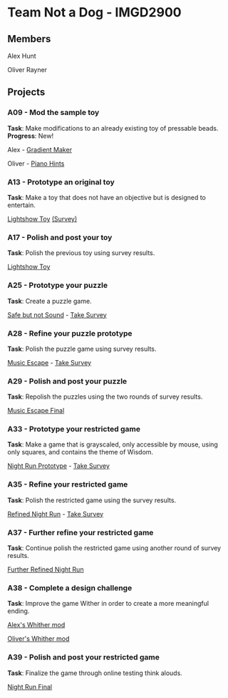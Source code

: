 # Team Not a Dog - IMGD2900

## Members
Alex Hunt

Oliver Rayner

## Projects

### A09 - Mod the sample toy
**Task**:
Make modifications to an already existing toy of pressable beads.
**Progress**:
New!

Alex - [Gradient Maker](https://alexmhunt.github.io/notadog/Projects/GradientMaker/game.html)

Oliver - [Piano Hints](https://alexmhunt.github.io/notadog/Projects/PianoHints/game.html)

### A13 - Prototype an original toy
**Task**:
Make a toy that does not have an objective but is designed to entertain.

[Lightshow Toy](https://alexmhunt.github.io/notadog/Projects/A13/PS3.3d/game.html) [(Survey)](https://forms.gle/a9RtE6DX8pt79saV7)

### A17 - Polish and post your toy
**Task**:
Polish the previous toy using survey results.

[Lightshow Toy](https://alexmhunt.github.io/notadog/Projects/A17/PS3.3d/game.html)

### A25 - Prototype your puzzle
**Task**:
Create a puzzle game.

[Safe but not Sound](https://alexmhunt.github.io/notadog/Projects/A25/game.html) - [Take Survey](https://forms.gle/HXnfxV4qrsXoK8hK8)

### A28 - Refine your puzzle prototype
**Task**:
Polish the puzzle game using survey results.

[Music Escape](https://alexmhunt.github.io/notadog/Projects/A28/game.html) - [Take Survey](https://docs.google.com/forms/d/e/1FAIpQLSfpYkIAv_3_rjbQ5le1Fnm16e5kptNP-zs0IXVwULrNbCB80Q/viewform?usp=sf_link)

### A29 - Polish and post your puzzle
**Task**:
Repolish the puzzles using the two rounds of survey results.

[Music Escape Final](https://alexmhunt.github.io/notadog/Projects/A29/game.html)

### A33 - Prototype your restricted game
**Task**:
Make a game that is grayscaled, only accessible by mouse, using only squares, and contains the theme of Wisdom.

[Night Run Prototype](https://alexmhunt.github.io/notadog/Projects/A33/game.html) - [Take Survey](https://docs.google.com/forms/d/e/1FAIpQLScMyxE_NNd0_BoTUrIepnR8xQhaZvI5KuGMacIugZXvSMystw/viewform?usp=sf_link)

### A35 - Refine your restricted game
**Task**:
Polish the restricted game using the survey results.

[Refined Night Run](https://alexmhunt.github.io/notadog/Projects/A35/game.html) - [Take Survey](https://docs.google.com/forms/d/e/1FAIpQLSdPDMSqjkpjT-pF3bLhDXxBmDcm5mcdK1JNW8LwqNi8hDFoyg/viewform?usp=sf_link)

### A37 - Further refine your restricted game
**Task**:
Continue polish the restricted game using another round of survey results.

[Further Refined Night Run](https://alexmhunt.github.io/notadog/Projects/A37/game.html)

### A38 - Complete a design challenge
**Task**:
Improve the game Wither in order to create a more meaningful ending.

[Alex's Whither mod](https://alexmhunt.github.io/notadog/Projects/A38-alex/game.html)

[Oliver's Whither mod](https://alexmhunt.github.io/notadog/Projects/oliver-A38/game.html)

### A39 - Polish and post your restricted game
**Task**:
Finalize the game through online testing think alouds.

[Night Run Final](https://alexmhunt.github.io/notadog/Projects/A39/game.html)
